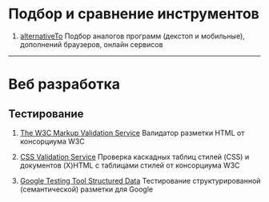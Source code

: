 # Подбор и сравнение инструментов

1. [alternativeTo](http://alternativeto.net/ "Сервис alternativeTo")  Подбор аналогов программ (декстоп и мобильные), дополнений браузеров, онлайн сервисов

***

# Веб разработка

## Тестирование

1. [The W3C Markup Validation Service](http://validator.w3.org/)   Валидатор разметки HTML от консорциума W3C

2. [CSS Validation Service](http://jigsaw.w3.org/css-validator/)   Проверка каскадных таблиц стилей (CSS) и документов (X)HTML с таблицами стилей от консорциума W3C


10. [Google Testing Tool Structured Data](http://alternativeto.net/)   Тестирование структурированной (семантической) разметки для Google

